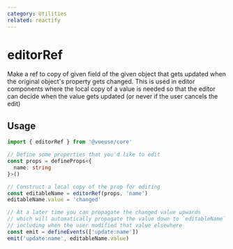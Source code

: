 ```yaml
---
category: Utilities
related: reactify
---
```


# editorRef

Make a ref to copy of given field of the given object that gets updated when the original object's property gets changed.
This is used in editor components where the local copy of a value is needed so that the editor can decide when the  value gets updated (or never if the user cancels the edit)

## Usage

```ts
import { editorRef } from '@vueuse/core'

// Define some properties that you'd like to edit
const props = defineProps<{
  name: string
}>()

// Construct a local copy of the prop for editing
const editableName = editorRef(props, 'name')
editableName.value = 'changed'

// At a later time you can propagate the changed value upwards
// which will automatically propagate the value down to `editableName`
// including when the user modified that value elsewhere
const emit = defineEvents(['update:name'])
emit('update:name', editableName.value)
```
